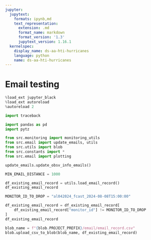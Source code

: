 ```yaml
---
jupyter:
  jupytext:
    formats: ipynb,md
    text_representation:
      extension: .md
      format_name: markdown
      format_version: '1.3'
      jupytext_version: 1.16.1
  kernelspec:
    display_name: ds-aa-hti-hurricanes
    language: python
    name: ds-aa-hti-hurricanes
---
```


# Email testing

```python
%load_ext jupyter_black
%load_ext autoreload
%autoreload 2
```

```python
import traceback

import pandas as pd
import pytz

from src.monitoring import monitoring_utils
from src.email import update_emails, utils
from src.utils import blob
from src.constants import *
from src.email import plotting
```

```python
update_emails.update_obsv_info_emails()
```

```python
MIN_EMAIL_DISTANCE = 1000
```

```python
df_existing_email_record = utils.load_email_record()
df_existing_email_record
```

```python
MONITOR_ID_TO_DROP = "al042024_fcast_2024-08-08T15:00:00"
```

```python
df_existing_email_record = df_existing_email_record[
    df_existing_email_record["monitor_id"] != MONITOR_ID_TO_DROP
]
df_existing_email_record
```

```python
blob_name = f"{blob.PROJECT_PREFIX}/email/email_record.csv"
blob.upload_csv_to_blob(blob_name, df_existing_email_record)
```

```python

```
